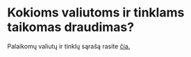 # Kokioms valiutoms ir tinklams taikomas draudimas?

Palaikomų valiutų ir tinklų sąrašą rasite [čia.](https://help.request.finance/en/articles/9624653-currencies-and-networks-covered-by-insurance)
